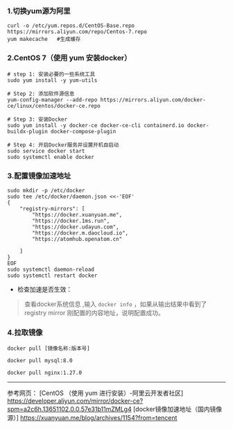 ### 1.切换yum源为阿里

 
```
curl -o /etc/yum.repos.d/CentOS-Base.repo https://mirrors.aliyun.com/repo/Centos-7.repo
yum makecache   #生成缓存
```

### 2.CentOS 7（使用 yum 安装docker）

 
```
# step 1: 安装必要的一些系统工具
sudo yum install -y yum-utils

# Step 2: 添加软件源信息
yum-config-manager --add-repo https://mirrors.aliyun.com/docker-ce/linux/centos/docker-ce.repo

# Step 3: 安装Docker
sudo yum install -y docker-ce docker-ce-cli containerd.io docker-buildx-plugin docker-compose-plugin

# Step 4: 开启Docker服务并设置开机自启动
sudo service docker start
sudo systemctl enable docker
```

### 3.配置镜像加速地址

 
```
sudo mkdir -p /etc/docker
sudo tee /etc/docker/daemon.json <<-'EOF'
{
    "registry-mirrors": [
        "https://docker.xuanyuan.me",
        "https://docker.1ms.run",
        "https://docker.udayun.com",
        "https://docker.m.daocloud.io",
        "https://atomhub.openatom.cn"
        
    ]
}
EOF
sudo systemctl daemon-reload
sudo systemctl restart docker
```

* 检查加速是否生效：

> 查看docker系统信息 ,输入 ` docker info ` ，如果从输出结果中看到了 registry mirror 刚配置的内容地址，说明配置成功。

### 4.拉取镜像


```
docker pull [镜像名称:版本号]

docker pull mysql:8.0

docker pull nginx:1.27.0
```

---

参考网页：
[CentOS （使用 yum 进行安装）-阿里云开发者社区] https://developer.aliyun.com/mirror/docker-ce?spm=a2c6h.13651102.0.0.57e31b11mZMLg4
[docker镜像加速地址（国内镜像源）] https://xuanyuan.me/blog/archives/1154?from=tencent
